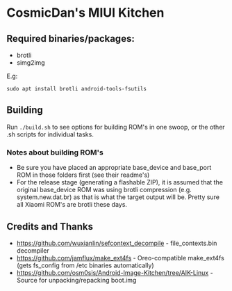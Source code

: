 # CosmicDan's MIUI Kitchen



## Required binaries/packages:

* brotli
* simg2img

E.g:

`sudo apt install brotli android-tools-fsutils`



## Building

Run `./build.sh` to see options for building ROM's in one swoop, or the other .sh scripts for individual tasks.

### Notes about building ROM's

- Be sure you have placed an appropriate base_device and base_port ROM in those folders first (see their readme's)
- For the release stage (generating a flashable ZIP), it is assumed that the original base_device ROM was using brotli compression (e.g. system.new.dat.br) as that is what the target output will be. Pretty sure all Xiaomi ROM's are brotli these days.



## Credits and Thanks

- https://github.com/wuxianlin/sefcontext_decompile - file_contexts.bin decompiler
- https://github.com/jamflux/make_ext4fs - Oreo-compatible make_ext4fs (gets fs_config from /etc binaries automatically)
- https://github.com/osm0sis/Android-Image-Kitchen/tree/AIK-Linux - Source for unpacking/repacking boot.img